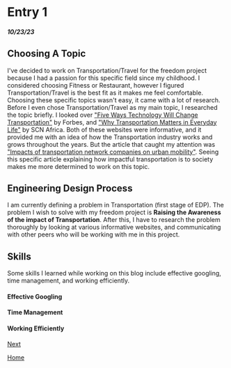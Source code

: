 # Entry 1
##### 10/23/23
## Choosing A Topic

I've decided to work on Transportation/Travel for the freedom project because I had a passion for this specific field since my childhood. I considered choosing Fitness or Restaurant, however I figured Transportation/Travel is the best fit as it makes me feel comfortable. Choosing these specific topics wasn't easy, it came with a lot of research. Before I even chose Transportation/Travel as my main topic, I researched the topic briefly. I looked over ["Five Ways Technology Will Change Transportation"](https://www.forbes.com/sites/forbestechcouncil/2021/12/22/five-ways-technology-will-change-transportation-in-2022/?sh=3e98c0de20d8) by Forbes, and ["Why Transportation Matters in Everyday Life"](https://scnafrica.com/2022/03/23/why-transportation-matters-in-everyday-life/) by SCN Africa. Both of these websites were informative, and it provided me with an idea of how the Transportation industry works and grows throughout the years. But the article that caught my attention was ["Impacts of transportation network companies on urban mobility"](https://www.nature.com/articles/s41893-020-00678-z). Seeing this specific article explaining how impactful transportation is to society makes me more determined to work on this topic. 

## Engineering Design Process

I am currently defining a problem in Transportation (first stage of EDP). The problem I wish to solve with my freedom project is **Raising the Awareness of the impact of Transportation**. After this, I have to research the problem thoroughly by looking at various informative websites, and communicating with other peers who will be working with me in this project. 

## Skills
Some skills I learned while working on this blog include effective googling, time management, and working efficiently. 

#### Effective Googling

#### Time Management

#### Working Efficiently

[Next](entry02.md)

[Home](../README.md)
